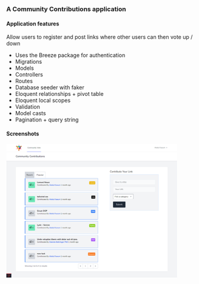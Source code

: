 ### A Community Contributions application

#### Application features

Allow users to register and post links where other users can then vote up / down 

- Uses the Breeze package for authentication
- Migrations
- Models
- Controllers
- Routes
- Database seeder with faker
- Eloquent relationships + pivot table
- Eloquent local scopes
- Validation
- Model casts
- Pagination + query string

#### Screenshots
<img alt="" width="450" src="public/app-screenshots/app.png">
